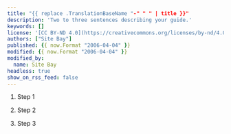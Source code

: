 ```yaml
---
title: "{{ replace .TranslationBaseName "-" " " | title }}"
description: 'Two to three sentences describing your guide.'
keywords: []
license: '[CC BY-ND 4.0](https://creativecommons.org/licenses/by-nd/4.0)'
authors: ["Site Bay"]
published: {{ now.Format "2006-04-04" }}
modified: {{ now.Format "2006-04-04" }}
modified_by:
  name: Site Bay
headless: true
show_on_rss_feed: false
---
```


<!--- Describe the shortguide, including any choices made (e.g. installs Python using Miniconda, only works for Debian and Ubuntu, etc. -->

1.  Step 1

2.  Step 2

3.  Step 3
